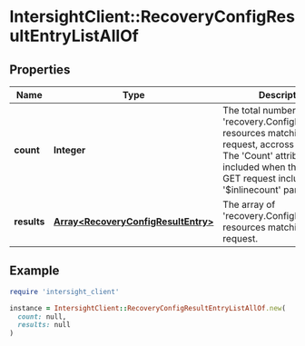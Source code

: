 # IntersightClient::RecoveryConfigResultEntryListAllOf

## Properties

| Name | Type | Description | Notes |
| ---- | ---- | ----------- | ----- |
| **count** | **Integer** | The total number of &#39;recovery.ConfigResultEntry&#39; resources matching the request, accross all pages. The &#39;Count&#39; attribute is included when the HTTP GET request includes the &#39;$inlinecount&#39; parameter. | [optional] |
| **results** | [**Array&lt;RecoveryConfigResultEntry&gt;**](RecoveryConfigResultEntry.md) | The array of &#39;recovery.ConfigResultEntry&#39; resources matching the request. | [optional] |

## Example

```ruby
require 'intersight_client'

instance = IntersightClient::RecoveryConfigResultEntryListAllOf.new(
  count: null,
  results: null
)
```

